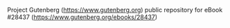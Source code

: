 Project Gutenberg (https://www.gutenberg.org) public repository for eBook #28437 (https://www.gutenberg.org/ebooks/28437)
